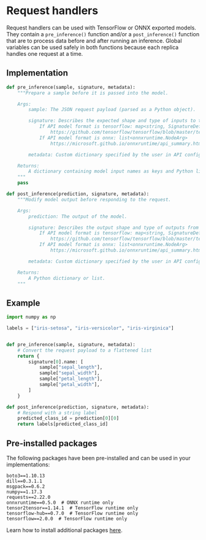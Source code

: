 # Request handlers

Request handlers can be used with TensorFlow or ONNX exported models. They contain a `pre_inference()` function and/or a `post_inference()` function that are to process data before and after running an inference. Global variables can be used safely in both functions because each replica handles one request at a time.

## Implementation

```python
def pre_inference(sample, signature, metadata):
    """Prepare a sample before it is passed into the model.

    Args:
        sample: The JSON request payload (parsed as a Python object).

        signature: Describes the expected shape and type of inputs to the model.
            If API model format is tensorflow: map<string, SignatureDef>
                https://github.com/tensorflow/tensorflow/blob/master/tensorflow/core/protobuf/meta_graph.proto
            If API model format is onnx: list<onnxruntime.NodeArg>
                https://microsoft.github.io/onnxruntime/api_summary.html#onnxruntime.NodeArg

        metadata: Custom dictionary specified by the user in API configuration.

    Returns:
        A dictionary containing model input names as keys and Python lists or numpy arrays as values. If the model only has a single input, then a Python list or numpy array can be returned.
    """
    pass

def post_inference(prediction, signature, metadata):
    """Modify model output before responding to the request.

    Args:
        prediction: The output of the model.

        signature: Describes the output shape and type of outputs from the model.
            If API model format is tensorflow: map<string, SignatureDef>
                https://github.com/tensorflow/tensorflow/blob/master/tensorflow/core/protobuf/meta_graph.proto
            If API model format is onnx: list<onnxruntime.NodeArg>
                https://microsoft.github.io/onnxruntime/api_summary.html#onnxruntime.NodeArg

        metadata: Custom dictionary specified by the user in API configuration.

    Returns:
        A Python dictionary or list.
    """
```

## Example

```python
import numpy as np

labels = ["iris-setosa", "iris-versicolor", "iris-virginica"]


def pre_inference(sample, signature, metadata):
    # Convert the request payload to a flattened list
    return {
        signature[0].name: [
            sample["sepal_length"],
            sample["sepal_width"],
            sample["petal_length"],
            sample["petal_width"],
        ]
    }

def post_inference(prediction, signature, metadata):
    # Respond with a string label
    predicted_class_id = prediction[0][0]
    return labels[predicted_class_id]
```

## Pre-installed packages

The following packages have been pre-installed and can be used in your implementations:

```text
boto3==1.10.13
dill==0.3.1.1
msgpack==0.6.2
numpy==1.17.3
requests==2.22.0
onnxruntime==0.5.0  # ONNX runtime only
tensor2tensor==1.14.1  # TensorFlow runtime only
tensorflow-hub==0.7.0  # TensorFlow runtime only
tensorflow==2.0.0  # TensorFlow runtime only
```

Learn how to install additional packages [here](../dependency-management/python-packages.md).

